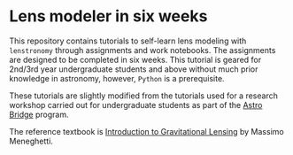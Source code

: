 # Lens modeler in six weeks

This repository contains tutorials to self-learn 
lens modeling with `lenstronomy` through assignments and work notebooks. 
The assignments are designed to be completed 
in six weeks. This tutorial is geared for 2nd/3rd year undergraduate students and above 
without much prior knowledge in astronomy, however, `Python` is a prerequisite. 

These tutorials are slightly modified from the tutorials used for a research workshop 
carried out for undergraduate students as part of the [Astro Bridge](https://www.astrobridge.org/projects/bdlensing) program.

The reference textbook is [Introduction to Gravitational Lensing](https://link.springer.com/book/10.1007/978-3-030-73582-1) by Massimo Meneghetti.


